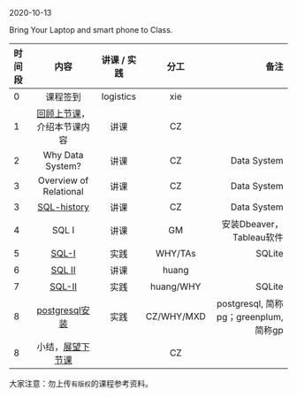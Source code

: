 2020-10-13

Bring Your Laptop and smart phone  to Class. 

|时间段     |  内容    | 讲课 / 实践     |  分工  |  备注       |
| :---     |   :----:    |   :----:    |    :----:    | ---: |
|   0      |  课程签到     |  logistics   |     xie     |        |
|   1       |  [回顾上节课](../WW4/WW4-Plan.md)，介绍本节课内容     |  讲课    |     CZ     |         |
|   2       |  Why Data System?   |   讲课    |     CZ     |   Data System      |
|   3       |  Overview of Relational   |   讲课    |     CZ     |   Data System      |
|   3       |  [SQL-history](../../MI-DS-Algo/DS/)   |   讲课    |     CZ     |   Data System      |
|   4       |  SQL I   |   讲课    |     GM     |   安装Dbeaver，Tableau软件      |
|   5       |  [SQL-I](../../MI-DS-Algo/DS/cs145-2018)    |   实践    |     WHY/TAs     |    SQLite     |
|   6       |  [SQL II](https://github.com/saturn-lab/BDMI-2020S/blob/master/Schedule/WW5/%E6%95%B0%E6%8D%AE%E5%BA%93(%E8%BF%9B%E9%98%B6)_v3.0.pdf)  |   讲课    |     huang    |         |
|   7       |  [SQL-II](../../MI-DS-Algo/DS/cs145-2018)    |   实践    |     huang/WHY     |    SQLite     |
|   8       |  [postgresql安装](http://postgresql.org)   |   实践    |     CZ/WHY/MXD     |   postgresql, 简称pg；greenplum, 简称gp      |
|   8       |  小结，[展望下节课](../WW6/WW6-Plan.md)    |        |     CZ     |         |



大家注意：勿上传``有版权``的课程参考资料。
